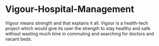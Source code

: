 # Vigour-Hospital-Management
Vigour means strength and that explains it all. Vigour is a health-tech project which would give its user the strength to stay healthy and safe without wasting much time in commuting and searching for doctors and vacant beds.
